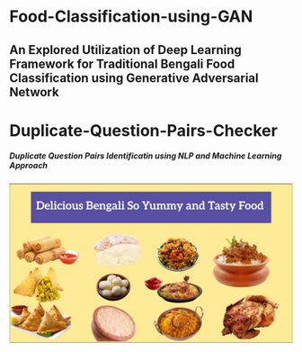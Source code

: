 # Food-Classification-using-GAN
## An Explored Utilization of Deep Learning Framework for Traditional Bengali Food Classification using Generative Adversarial Network

# Duplicate-Question-Pairs-Checker
##### Duplicate Question Pairs Identificatin using NLP and Machine Learning Approach

![login](https://github.com/addyarishabh/Food-Classification-using-GAN/blob/6658d0fc55dacdde95227abab88402a76c7dc529/Title%20image.jpg?raw=true)

